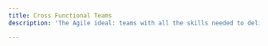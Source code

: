 ```yaml
---
title: Cross Functional Teams
description: 'The Agile ideal: teams with all the skills needed to deliver end-to-end value.'

---
```


